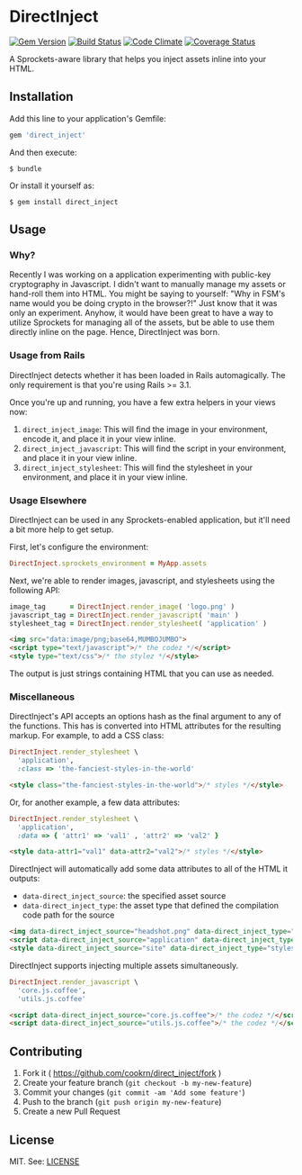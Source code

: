 DirectInject
============

[![Gem Version](https://badge.fury.io/rb/direct_inject.svg)](http://badge.fury.io/rb/direct_inject)
[![Build Status](https://travis-ci.org/cookrn/direct_inject.svg?branch=master)](https://travis-ci.org/cookrn/direct_inject)
[![Code Climate](https://codeclimate.com/github/cookrn/direct_inject/badges/gpa.svg)](https://codeclimate.com/github/cookrn/direct_inject)
[![Coverage Status](https://img.shields.io/coveralls/cookrn/direct_inject.svg)](https://coveralls.io/r/cookrn/direct_inject)

A Sprockets-aware library that helps you inject assets inline into your HTML.

## Installation

Add this line to your application's Gemfile:

```ruby
gem 'direct_inject'
```

And then execute:

    $ bundle

Or install it yourself as:

    $ gem install direct_inject

## Usage

### Why?

Recently I was working on a application experimenting with public-key
cryptography in Javascript. I didn't want to manually manage my assets
or hand-roll them into HTML. You might be saying to yourself: "Why in
FSM's name would you be doing crypto in the browser?!" Just know that it
was only an experiment. Anyhow, it would have been great to have a way
to utilize Sprockets for managing all of the assets, but be able to
use them directly inline on the page. Hence, DirectInject was born.

### Usage from Rails

DirectInject detects whether it has been loaded in Rails automagically.
The only requirement is that you're using Rails >= 3.1.

Once you're up and running, you have a few extra helpers in your views
now:

1. `direct_inject_image`: This will find the image in your environment,
    encode it, and place it in your view inline.
2. `direct_inject_javascript`: This will find the script in your environment,
    and place it in your view inline.
3. `direct_inject_stylesheet`: This will find the stylesheet in your environment,
    and place it in your view inline.

### Usage Elsewhere

DirectInject can be used in any Sprockets-enabled application, but it'll
need a bit more help to get setup.

First, let's configure the environment:

```ruby
DirectInject.sprockets_environment = MyApp.assets
```

Next, we're able to render images, javascript, and stylesheets using the
following API:

```ruby
image_tag      = DirectInject.render_image( 'logo.png' )
javascript_tag = DirectInject.render_javascript( 'main' )
stylesheet_tag = DirectInject.render_stylesheet( 'application' )
```

```html
<img src="data:image/png;base64,MUMBOJUMBO">
<script type="text/javascript">/* the codez */</script>
<style type="text/css">/* the stylez */</style>
```

The output is just strings containing HTML that you can use as needed.

### Miscellaneous

DirectInject's API accepts an options hash as the final argument to any
of the functions. This has is converted into HTML attributes for the
resulting markup. For example, to add a CSS class:

```ruby
DirectInject.render_stylesheet \
  'application',
  :class => 'the-fanciest-styles-in-the-world'
```

```html
<style class="the-fanciest-styles-in-the-world">/* styles */</style>
```

Or, for another example, a few data attributes:

```ruby
DirectInject.render_stylesheet \
  'application',
  :data => { 'attr1' => 'val1' , 'attr2' => 'val2' }
```

```html
<style data-attr1="val1" data-attr2="val2">/* styles */</style>
```

DirectInject will automatically add some data attributes to all of the
HTML it outputs:

* `data-direct_inject_source`: the specified asset source
* `data-direct_inject_type`: the asset type that defined the compilation code path for the source

```html
<img data-direct_inject_source="headshot.png" data-direct_inject_type="image">
<script data-direct_inject_source="application" data-direct_inject_type="javascript"></script>
<style data-direct_inject_source="site" data-direct_inject_type="stylesheet"></style>
```

DirectInject supports injecting multiple assets simultaneously.

```ruby
DirectInject.render_javascript \
  'core.js.coffee',
  'utils.js.coffee'
```

```html
<script data-direct_inject_source="core.js.coffee">/* the codez */</script>
<script data-direct_inject_source="utils.js.coffee">/* the codez */</script>
```

## Contributing

1. Fork it ( https://github.com/cookrn/direct_inject/fork )
2. Create your feature branch (`git checkout -b my-new-feature`)
3. Commit your changes (`git commit -am 'Add some feature'`)
4. Push to the branch (`git push origin my-new-feature`)
5. Create a new Pull Request

## License

MIT. See: [LICENSE](https://github.com/cookrn/direct_inject/blob/master/LICENSE)
